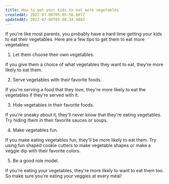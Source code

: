 ```yaml
---
title: How to get your kids to eat more vegetables
createdAt: 2022-07-06T05:05:56.667Z
updatedAt: 2022-07-06T05:08:34.488Z
---
```


If you're like most parents, you probably have a hard time getting your kids to eat their vegetables. Here are a few tips to get them to eat more vegetables:

1. Let them choose their own vegetables.

If you give them a choice of what vegetables they want to eat, they're more likely to eat them.

2. Serve vegetables with their favorite foods.

If you're serving a food that they love, they're more likely to eat the vegetables if they're served with it.

3. Hide vegetables in their favorite foods.

If you're sneaky about it, they'll never know that they're eating vegetables. Try hiding them in their favorite sauces or soups.

4. Make vegetables fun.

If you make eating vegetables fun, they'll be more likely to eat them. Try using fun shaped cookie cutters to make vegetable shapes or make a veggie dip with their favorite colors.

5. Be a good role model.

If you're eating your vegetables, they're more likely to want to eat them too. So make sure you're eating your veggies at every meal!
